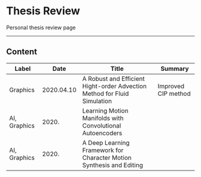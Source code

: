 # Thesis Review
Personal thesis review page

---

## Content

| Label | Date | Title | Summary |  
|---|---|---|---|  
| Graphics | 2020.04.10 | A Robust and Efficient Hight-order Advection Method for Fluid Simulation | Improved CIP method | 
| AI, Graphics | 2020. | Learning Motion Manifolds with Convolutional Autoencoders ||
| AI, Graphics | 2020. | A Deep Learning Framework for Character Motion Synthesis and Editing ||
